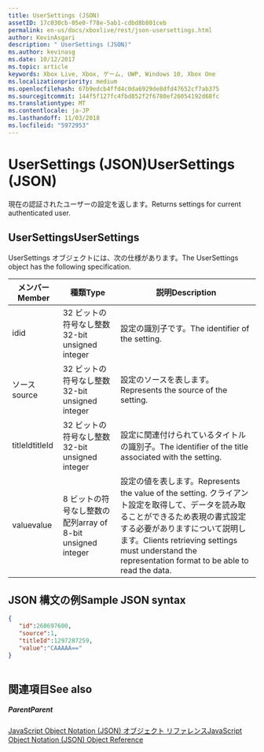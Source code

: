 ```yaml
---
title: UserSettings (JSON)
assetID: 17c030cb-05e0-f78e-5ab1-cdbd8b801ceb
permalink: en-us/docs/xboxlive/rest/json-usersettings.html
author: KevinAsgari
description: " UserSettings (JSON)"
ms.author: kevinasg
ms.date: 10/12/2017
ms.topic: article
keywords: Xbox Live, Xbox, ゲーム, UWP, Windows 10, Xbox One
ms.localizationpriority: medium
ms.openlocfilehash: 67b9edcb4ffd4c0da6929de8dfd47652cf7ab375
ms.sourcegitcommit: 144f5f127fc4fbd852f2f6780ef26054192d68fc
ms.translationtype: MT
ms.contentlocale: ja-JP
ms.lasthandoff: 11/03/2018
ms.locfileid: "5972953"
---
```

# <a name="usersettings-json"></a><span data-ttu-id="894f8-104">UserSettings (JSON)</span><span class="sxs-lookup"><span data-stu-id="894f8-104">UserSettings (JSON)</span></span>
<span data-ttu-id="894f8-105">現在の認証されたユーザーの設定を返します。</span><span class="sxs-lookup"><span data-stu-id="894f8-105">Returns settings for current authenticated user.</span></span> 
<a id="ID4EN"></a>

 
## <a name="usersettings"></a><span data-ttu-id="894f8-106">UserSettings</span><span class="sxs-lookup"><span data-stu-id="894f8-106">UserSettings</span></span>
 
<span data-ttu-id="894f8-107">UserSettings オブジェクトには、次の仕様があります。</span><span class="sxs-lookup"><span data-stu-id="894f8-107">The UserSettings object has the following specification.</span></span>
 
| <span data-ttu-id="894f8-108">メンバー</span><span class="sxs-lookup"><span data-stu-id="894f8-108">Member</span></span>| <span data-ttu-id="894f8-109">種類</span><span class="sxs-lookup"><span data-stu-id="894f8-109">Type</span></span>| <span data-ttu-id="894f8-110">説明</span><span class="sxs-lookup"><span data-stu-id="894f8-110">Description</span></span>| 
| --- | --- | --- | 
| <span data-ttu-id="894f8-111">id</span><span class="sxs-lookup"><span data-stu-id="894f8-111">id</span></span>| <span data-ttu-id="894f8-112">32 ビットの符号なし整数</span><span class="sxs-lookup"><span data-stu-id="894f8-112">32-bit unsigned integer</span></span>| <span data-ttu-id="894f8-113">設定の識別子です。</span><span class="sxs-lookup"><span data-stu-id="894f8-113">The identifier of the setting.</span></span>| 
| <span data-ttu-id="894f8-114">ソース</span><span class="sxs-lookup"><span data-stu-id="894f8-114">source</span></span>| <span data-ttu-id="894f8-115">32 ビットの符号なし整数</span><span class="sxs-lookup"><span data-stu-id="894f8-115">32-bit unsigned integer</span></span>| <span data-ttu-id="894f8-116">設定のソースを表します。</span><span class="sxs-lookup"><span data-stu-id="894f8-116">Represents the source of the setting.</span></span> | 
| <span data-ttu-id="894f8-117">titleId</span><span class="sxs-lookup"><span data-stu-id="894f8-117">titleId</span></span>| <span data-ttu-id="894f8-118">32 ビットの符号なし整数</span><span class="sxs-lookup"><span data-stu-id="894f8-118">32-bit unsigned integer</span></span>| <span data-ttu-id="894f8-119">設定に関連付けられているタイトルの識別子。</span><span class="sxs-lookup"><span data-stu-id="894f8-119">The identifier of the title associated with the setting.</span></span> | 
| <span data-ttu-id="894f8-120">value</span><span class="sxs-lookup"><span data-stu-id="894f8-120">value</span></span>| <span data-ttu-id="894f8-121">8 ビットの符号なし整数の配列</span><span class="sxs-lookup"><span data-stu-id="894f8-121">array of 8-bit unsigned integer</span></span>| <span data-ttu-id="894f8-122">設定の値を表します。</span><span class="sxs-lookup"><span data-stu-id="894f8-122">Represents the value of the setting.</span></span> <span data-ttu-id="894f8-123">クライアント設定を取得して、データを読み取ることができるため表現の書式設定する必要がありますについて説明します。</span><span class="sxs-lookup"><span data-stu-id="894f8-123">Clients retrieving settings must understand the representation format to be able to read the data.</span></span> | 
  
<a id="ID4EJC"></a>

 
## <a name="sample-json-syntax"></a><span data-ttu-id="894f8-124">JSON 構文の例</span><span class="sxs-lookup"><span data-stu-id="894f8-124">Sample JSON syntax</span></span>
 

```json
{
   "id":268697600,
   "source":1,
   "titleId":1297287259,
   "value":"CAAAAA=="
}
    
```

  
<a id="ID4ESC"></a>

 
## <a name="see-also"></a><span data-ttu-id="894f8-125">関連項目</span><span class="sxs-lookup"><span data-stu-id="894f8-125">See also</span></span>
 
<a id="ID4EUC"></a>

 
##### <a name="parent"></a><span data-ttu-id="894f8-126">Parent</span><span class="sxs-lookup"><span data-stu-id="894f8-126">Parent</span></span> 

[<span data-ttu-id="894f8-127">JavaScript Object Notation (JSON) オブジェクト リファレンス</span><span class="sxs-lookup"><span data-stu-id="894f8-127">JavaScript Object Notation (JSON) Object Reference</span></span>](atoc-xboxlivews-reference-json.md)

   